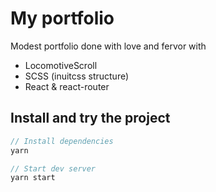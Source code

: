 # My portfolio

Modest portfolio done with love and fervor with
- LocomotiveScroll
- SCSS (inuitcss structure)
- React & react-router

## Install and try the project

```javascript
// Install dependencies
yarn
```

```javascript
// Start dev server
yarn start
```
